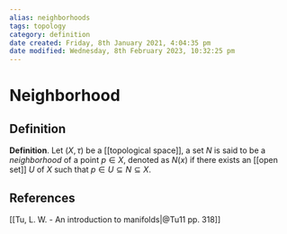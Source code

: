 ```yaml
---
alias: neighborhoods
tags: topology
category: definition
date created: Friday, 8th January 2021, 4:04:35 pm
date modified: Wednesday, 8th February 2023, 10:32:25 pm
---
```

# Neighborhood

## Definition

**Definition**. Let $(X, \tau)$ be a [[topological space]], a set $N$ is said to be a _neighborhood_ of a point $p\in X$, denoted as $N(x)$ if there exists an [[open set]] $U$ of $X$ such that $p\in U\subseteq N\subseteq X$.

## References

[[Tu, L. W. - An introduction to manifolds|@Tu11 pp. 318]]